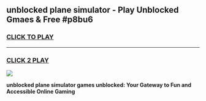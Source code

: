 
## unblocked plane simulator - Play Unblocked Gmaes & Free #p8bu6
<h3>
<a href="https://news.freeplayer.one?title=unblocked_plane_simulator&ref=03M">CLICK TO PLAY</a></h3>
<hr>

<h3>
<a href="https://news.freeplayer.one?title=unblocked_plane_simulator&ref=03M">CLICK 2 PLAY</a>
  
</h3>

<a href="https://news.freeplayer.one?title=unblocked_plane_simulator&ref=03M"><img src="https://clearcache.store/games.png"></a>


**unblocked plane simulator games unblocked: Your Gateway to Fun and Accessible Online Gaming**
